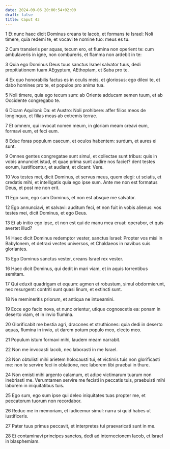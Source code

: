 ```yaml
---
date: 2024-09-06 20:00:54+02:00
draft: false
title: Caput 43
---
```





1 Et nunc haec dicit Dominus creans te Iacob, et formans te Israel: Noli timere, quia redemi te, et vocavi te nomine tuo: meus es tu.

2 Cum transieris per aquas, tecum ero, et flumina non operient te: cum ambulaveris in igne, non combureris, et flamma non ardebit in te:

3 Quia ego Dominus Deus tuus sanctus Israel salvator tuus, dedi propitiationem tuam AEgyptum, AEthopiam, et Saba pro te.

4 Ex quo honorabilis factus es in oculis meis, et gloriosus: ego dilexi te, et dabo homines pro te, et populos pro anima tua.

5 Noli timere, quia ego tecum sum: ab Oriente adducam semen tuum, et ab Occidente congregabo te.

6 Dicam Aquiloni: Da: et Austro: Noli prohibere: affer filios meos de longinquo, et filias meas ab extremis terrae.

7 Et omnem, qui invocat nomen meum, in gloriam meam creavi eum, formavi eum, et feci eum.

8 Educ foras populum caecum, et oculos habentem: surdum, et aures ei sunt.

9 Omnes gentes congregatae sunt simul, et collectae sunt tribus: quis in vobis annunciet istud, et quae prima sunt audire nos faciet? dent testes eorum, iustificentur, et audiant, et dicant: Vere.

10 Vos testes mei, dicit Dominus, et servus meus, quem elegi: ut sciatis, et credatis mihi, et intelligatis quia ego ipse sum. Ante me non est formatus Deus, et post me non erit.

11 Ego sum, ego sum Dominus, et non est absque me salvator.

12 Ego annunciavi, et salvavi: auditum feci, et non fuit in vobis alienus: vos testes mei, dicit Dominus, et ego Deus.

13 Et ab initio ego ipse, et non est qui de manu mea eruat: operabor, et quis avertet illud?

14 Haec dicit Dominus redemptor vester, sanctus Israel: Propter vos misi in Babylonem, et detraxi vectes universos, et Chaldaeos in navibus suis gloriantes.

15 Ego Dominus sanctus vester, creans Israel rex vester.

16 Haec dicit Dominus, qui dedit in mari viam, et in aquis torrentibus semitam.

17 Qui eduxit quadrigam et equum: agmen et robustum, simul obdormierunt, nec resurgent: contriti sunt quasi linum, et extincti sunt.

18 Ne memineritis priorum, et antiqua ne intueamini.

19 Ecce ego facio nova, et nunc orientur, utique cognoscetis ea: ponam in deserto viam, et in invio flumina.

20 Glorificabit me bestia agri, dracones et struthiones: quia dedi in deserto aquas, flumina in invio, ut darem potum populo meo, electo meo.

21 Populum istum formavi mihi, laudem meam narrabit.

22 Non me invocasti Iacob, nec laborasti in me Israel.

23 Non obtulisti mihi arietem holocausti tui, et victimis tuis non glorificasti me: non te servire feci in oblatione, nec laborem tibi praebui in thure.

24 Non emisti mihi argento calamum, et adipe victimarum tuarum non inebriasti me. Verumtamen servire me fecisti in peccatis tuis, praebuisti mihi laborem in iniquitatibus tuis.

25 Ego sum, ego sum ipse qui deleo iniquitates tuas propter me, et peccatorum tuorum non recordabor.

26 Reduc me in memoriam, et iudicemur simul: narra si quid habes ut iustificeris.

27 Pater tuus primus peccavit, et interpretes tui praevaricati sunt in me.

28 Et contaminavi principes sanctos, dedi ad internecionem Iacob, et Israel in blasphemiam.

